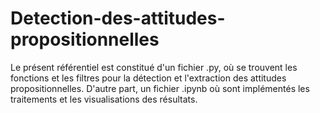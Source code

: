 # Detection-des-attitudes-propositionnelles

Le présent référentiel est constitué d'un fichier .py, où se trouvent les fonctions et les filtres pour la détection et l'extraction des attitudes propositionnelles.
D'autre part, un fichier .ipynb où sont implémentés les traitements et les visualisations des résultats.
